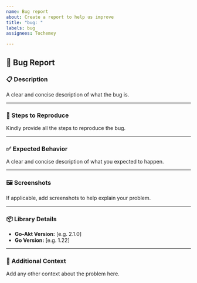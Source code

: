 ```yaml
---
name: Bug report
about: Create a report to help us improve
title: "bug: "
labels: bug
assignees: Tochemey

---
```


## 🐞 Bug Report

### 📋 Description
A clear and concise description of what the bug is.

---

### 🔁 Steps to Reproduce
Kindly provide all the steps to reproduce the bug.

---

### ✅ Expected Behavior
A clear and concise description of what you expected to happen.

---

### 🖼️ Screenshots

If applicable, add screenshots to help explain your problem.

---

### 📦 Library Details

- **Go-Akt Version:** [e.g. 2.1.0]  
- **Go Version:** [e.g. 1.22] 

---

### 💬 Additional Context
Add any other context about the problem here.
